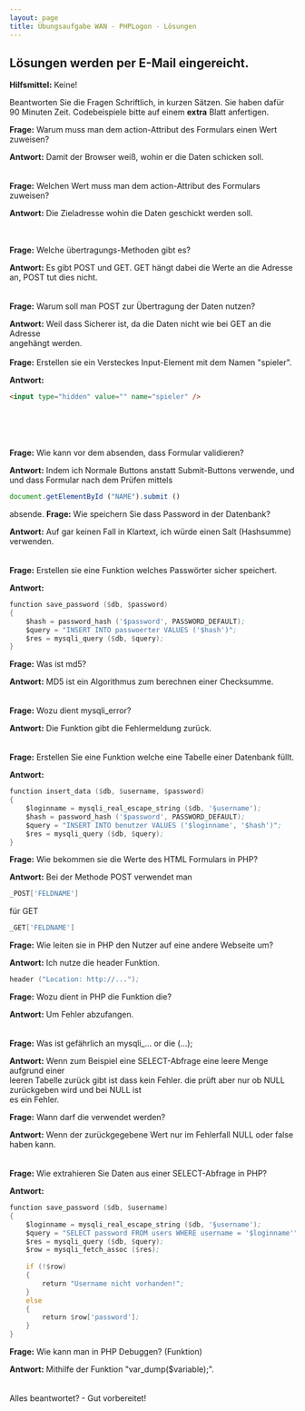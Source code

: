 ```yaml
---
layout: page
title: Übungsaufgabe WAN - PHPLogon - Lösungen
---
```


## Lösungen werden per E-Mail eingereicht.

**Hilfsmittel:** Keine!

Beantworten Sie die Fragen Schriftlich, in kurzen Sätzen.
Sie haben dafür 90 Minuten Zeit.
Codebeispiele bitte auf einem **extra** Blatt anfertigen.

**Frage:** Warum muss man dem action-Attribut des Formulars einen Wert zuweisen?

**Antwort:**
Damit der Browser weiß, wohin er die Daten schicken soll.
<br /><br /><br />
**Frage:** Welchen Wert muss man dem action-Attribut des Formulars zuweisen?

**Antwort:**
Die Zieladresse wohin die Daten geschickt werden soll.
<br /><br /><br />

**Frage:** Welche übertragungs-Methoden gibt es?

**Antwort:**
Es gibt POST und GET.
GET hängt dabei die Werte an die Adresse an, POST tut dies nicht.
<br /><br /><br />
**Frage:** Warum soll man POST zur Übertragung der Daten nutzen?

**Antwort:**
Weil dass Sicherer ist, da die Daten nicht wie bei GET an die Adresse  
angehängt werden.
<br /><br />
**Frage:** Erstellen sie ein Versteckes Input-Element mit dem Namen "spieler".

**Antwort:**

```html
<input type="hidden" value="" name="spieler" />
```

<br /><br /><br /><br />
**Frage:** Wie kann vor dem absenden, dass Formular validieren?

**Antwort:**
Indem ich Normale Buttons anstatt Submit-Buttons verwende, und    
und dass Formular nach dem Prüfen mittels

```javascript
document.getElementById ("NAME").submit ()  
```

absende.
**Frage:** Wie speichern Sie dass Password in der Datenbank?

**Antwort:**
Auf gar keinen Fall in Klartext, ich würde einen Salt (Hashsumme) verwenden.
<br /><br /><br />
**Frage:** Erstellen sie eine Funktion welches Passwörter sicher speichert.

**Antwort:**

```inc
function save_password ($db, $password)
{
	$hash = password_hash ('$password', PASSWORD_DEFAULT);
	$query = "INSERT INTO passwoerter VALUES ('$hash')";
	$res = mysqli_query ($db, $query);
}
```

**Frage:** Was ist md5?

**Antwort:**
MD5 ist ein Algorithmus zum berechnen einer Checksumme.
<br /><br /><br />
**Frage:** Wozu dient mysqli_error?

**Antwort:**
Die Funktion gibt die Fehlermeldung zurück.
<br /><br /><br />
**Frage:** Erstellen Sie eine Funktion welche eine Tabelle einer Datenbank füllt.

**Antwort:**

```inc
function insert_data ($db, $username, $password)
{
	$loginname = mysqli_real_escape_string ($db, '§username');
	$hash = password_hash ('$password', PASSWORD_DEFAULT);
	$query = "INSERT INTO benutzer VALUES ('$loginname', '$hash')";
	$res = mysqli_query ($db, $query);
}
```

**Frage:** Wie bekommen sie die Werte des HTML Formulars in PHP?

**Antwort:**
Bei der Methode POST verwendet man

```inc
_POST['FELDNAME']
```

für GET

```inc
_GET['FELDNAME']
```

**Frage:** Wie leiten sie in PHP den Nutzer auf eine andere Webseite um?

**Antwort:**
Ich nutze die header Funktion.

```inc
header ("Location: http://...");
```

**Frage:** Wozu dient in PHP die Funktion die?

**Antwort:**
Um Fehler abzufangen.
<br /><br /><br />
**Frage:** Was ist gefährlich an mysqli_...  or die (...);

**Antwort:**
Wenn zum Beispiel eine SELECT-Abfrage eine leere Menge aufgrund einer   
leeren Tabelle zurück gibt ist dass kein Fehler.
die prüft aber nur ob NULL zurückgeben wird und bei NULL ist  
es ein Fehler.

**Frage:** Wann darf die verwendet werden?

**Antwort:**
Wenn der zurückgegebene Wert nur im Fehlerfall NULL oder false haben kann.
<br /><br /><br />
**Frage:** Wie extrahieren Sie Daten aus einer SELECT-Abfrage in PHP?

**Antwort:**

```inc
function save_password ($db, $username)
{
	$loginname = mysqli_real_escape_string ($db, '§username');
	$query = "SELECT password FROM users WHERE username = '$loginname'";
	$res = mysqli_query ($db, $query);
	$row = mysqli_fetch_assoc ($res);
	
	if (!$row)
	{
		return "Username nicht vorhanden!";
	}
	else
	{
		return $row['password'];
	}
}
```

**Frage:** Wie kann man in PHP Debuggen? (Funktion)

**Antwort:**
Mithilfe der Funktion "var_dump($variable);".
<br /><br /><br />
Alles beantwortet? - Gut vorbereitet!
